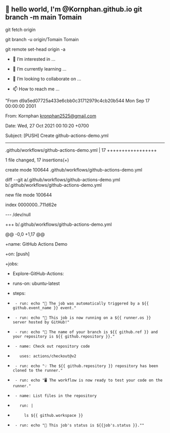 ## 👋 hello world, I'm @Kornphan.github.io  git branch -m main Tomain

git fetch origin

git branch -u origin/Tomain Tomain

git remote set-head origin -a

- 👀 I’m interested in ...

- 🌱 I’m currently learning ...

- 💞️ I’m looking to collaborate on ...

- 📫 How to reach me ...

<!---

Kornphan/Kornphan is a ✨ special ✨ repository because its `README.md` (this file) appears on your GitHub profile.

You can click the Preview link to take a look at your changes.

--->

"From d9a5ed07725a433e6cbb0c31712979c4cb20b544 Mon Sep 17 00:00:00 2001

From: Kornphan <kronphan2525@gmail.com>

Date: Wed, 27 Oct 2021 00:10:20 +0700

Subject: [PUSH] Create github-actions-demo.yml

---

 .github/workflows/github-actions-demo.yml | 17 +++++++++++++++++

 1 file changed, 17 insertions(+)

 create mode 100644 .github/workflows/github-actions-demo.yml

diff --git a/.github/workflows/github-actions-demo.yml b/.github/workflows/github-actions-demo.yml

new file mode 100644

index 0000000..711d62e

--- /dev/null

+++ b/.github/workflows/github-actions-demo.yml

@@ -0,0 +1,17 @@

+name: GitHub Actions Demo

+on: [push]

+jobs:

+  Explore-GitHub-Actions:

+    runs-on: ubuntu-latest

+    steps:

+      - run: echo "🎉 The job was automatically triggered by a ${{ github.event_name }} event."

+      - run: echo "🐧 This job is now running on a ${{ runner.os }} server hosted by GitHub!"

+      - run: echo "🔎 The name of your branch is ${{ github.ref }} and your repository is ${{ github.repository }}."

+      - name: Check out repository code

+        uses: actions/checkout@v2

+      - run: echo "💡 The ${{ github.repository }} repository has been cloned to the runner."

+      - run: echo "🖥️ The workflow is now ready to test your code on the runner."

+      - name: List files in the repository

+        run: |

+          ls ${{ github.workspace }}

+      - run: echo "🍏 This job's status is ${{job's.status }}.""

 






















